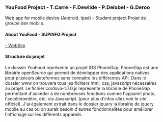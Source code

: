 ### YouFood Project - T.Carre - F.Dewilde - P.Delobel - G.Deroo  

Web app for mobile device (Android, Ipad) - Student project
Projet de groupe dev mobile.

#### About YouFood - SUPINFO Project  
  
[- WebSite](http://www.supinfo.com/)  

#### Structure du projet

Le dossier YouFood représente un projet IOS PhoneGap. PhoneGap est une librairie openSource qui
permet de développer des applications natives pour plusieurs plateformes sans connaitre les 
différentes API. Dans le dossier www on trouvera tous les fichiers html, css, javascript nécessaires
au projet. Le fichier cordova-1.7.0.js représente la librairie de PhoneGap permettant d'accéder 
à de nombreuses fonctions comme l'appareil photo, l'accéléromètre, etc. via Javascript. (pour 
plus d'infos allez voir le site officiel). J'ai également extrait dans le dossier jquery 
la librairie de jquery mobile au cas où on aurait besoin d'autres fonctionnalités pour améliorer
l'affichage sur les différents appareils.
 
